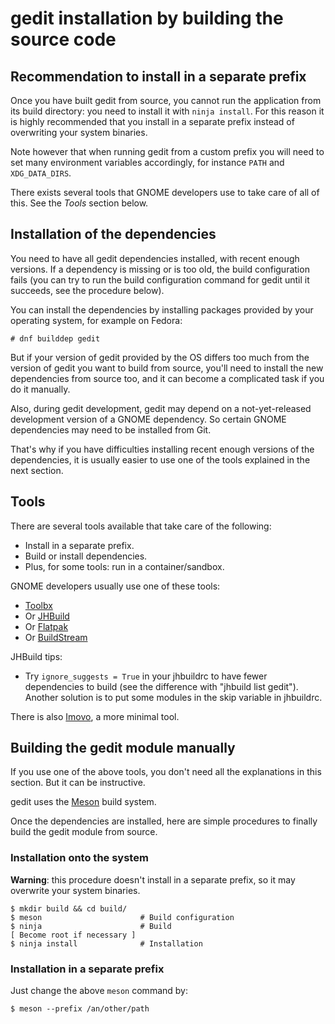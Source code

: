 gedit installation by building the source code
==============================================

Recommendation to install in a separate prefix
----------------------------------------------

Once you have built gedit from source, you cannot run the application from its
build directory: you need to install it with `ninja install`. For this reason it
is highly recommended that you install in a separate prefix instead of
overwriting your system binaries.

Note however that when running gedit from a custom prefix you will need to set
many environment variables accordingly, for instance `PATH` and `XDG_DATA_DIRS`.

There exists several tools that GNOME developers use to take care of all of
this. See the _Tools_ section below.

Installation of the dependencies
--------------------------------

You need to have all gedit dependencies installed, with recent enough versions.
If a dependency is missing or is too old, the build configuration fails (you can
try to run the build configuration command for gedit until it succeeds, see the
procedure below).

You can install the dependencies by installing packages provided by your
operating system, for example on Fedora:
```
# dnf builddep gedit
```

But if your version of gedit provided by the OS differs too much from the
version of gedit you want to build from source, you'll need to install the new
dependencies from source too, and it can become a complicated task if you do it
manually.

Also, during gedit development, gedit may depend on a not-yet-released
development version of a GNOME dependency. So certain GNOME dependencies may
need to be installed from Git.

That's why if you have difficulties installing recent enough versions of the
dependencies, it is usually easier to use one of the tools explained in the next
section.

Tools
-----

There are several tools available that take care of the following:
- Install in a separate prefix.
- Build or install dependencies.
- Plus, for some tools: run in a container/sandbox.

GNOME developers usually use one of these tools:
- [Toolbx](https://containertoolbx.org/)
- Or [JHBuild](https://developer.gnome.org/jhbuild/unstable/)
- Or [Flatpak](https://flatpak.org/)
- Or [BuildStream](https://buildstream.build/)

JHBuild tips:
- Try `ignore_suggests = True` in your jhbuildrc to have fewer dependencies to
  build (see the difference with "jhbuild list gedit"). Another solution is to
  put some modules in the skip variable in jhbuildrc.

There is also [Imovo](https://github.com/gedit-technology/imovo), a more minimal
tool.

Building the gedit module manually
----------------------------------

If you use one of the above tools, you don't need all the explanations in this
section. But it can be instructive.

gedit uses the [Meson](https://mesonbuild.com/) build system.

Once the dependencies are installed, here are simple procedures to finally build
the gedit module from source.

### Installation onto the system

**Warning**: this procedure doesn't install in a separate prefix, so it may
overwrite your system binaries.

```
$ mkdir build && cd build/
$ meson                      # Build configuration
$ ninja                      # Build
[ Become root if necessary ]
$ ninja install              # Installation
```

### Installation in a separate prefix

Just change the above `meson` command by:
```
$ meson --prefix /an/other/path
```
